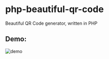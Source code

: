 # php-beautiful-qr-code
Beautiful QR Code generator, written in PHP

## Demo:
![demo](https://raw.githubusercontent.com/nimah79/php-beautiful-qr-code/master/demo.png)

